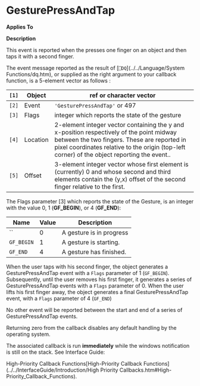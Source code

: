 



<h1 class="heading"><span class="name">GesturePressAndTap</span></h1>

**Applies To**


**Description**


This event is reported when the presses one finger on an object and then taps it with a second finger.


The event message reported as the result of [`⎕DQ`](../../Language/System Functions/dq.htm), or supplied as the right argument to your callback function, is a 5-element vector as follows :


| `[1]` | Object | ref or character vector |
| --- | --- | ---  |
| `[2]` | Event | `'GesturePressAndTap'` or 497 |
| `[3]` | Flags | integer which reports the state of the gesture |
| `[4]` | Location | 2-element integer vector containing the y and x-position respectively of the point midway between the two fingers. These are reported in pixel coordinates relative to the origin (top-left corner) of the object reporting the event.. |
| `[5]` | Offset | 3-element integer vector whose first element is (currently) 0 and whose second and third elements contain the (y,x) offset of the second finger relative to the first. |


The Flags parameter [3] which reports the state of the Gesture, is an integer with the value 0, 1 (**GF_BEGIN**), or 4 (**GF_END**):


| Name | Value | Description |
| --- | --- | ---  |
| `` | 0 | A gesture is in progress |
| `GF_BEGIN` | 1 | A gesture is starting. |
| `GF_END` | 4 | A gesture has finished. |


When the user taps with his second finger, the object generates a GesturePressAndTap event with a `Flags` parameter of 1 (`GF_BEGIN`). Subsequently, until the user removes his first finger, it generates a series of GesturePressAndTap events with a `Flags` parameter of 0.  When the user lifts his first finger away, the object generates a final GesturePressAndTap  event, with a `Flags` parameter of 4 (`GF_END`)


No other event will be reported between the start and end of a series of GesturePressAndTap events.


Returning zero from the callback disables any default handling by the operating system.


The associated callback is run **immediately** while the windows notification is still on the stack. See 
Interface Guide: 

High-Priority Callback Functions[High-Priority Callback Functions](../../InterfaceGuide/Introduction/High Priority Callbacks.htm#High-Priority_Callback_Functions).


